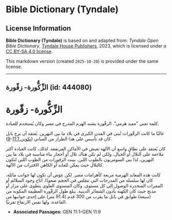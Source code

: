 # Bible Dictionary (Tyndale)

## License Information

**Bible Dictionary (Tyndale)** is based on and adapted from: _Tyndale Open Bible Dictionary_, [Tyndale House Publishers](https://tyndaleopenresources.com/), 2023, which is licensed under a [CC BY-SA 4.0 license](https://creativecommons.org/licenses/by-sa/4.0/legalcode.en).

This markdown version (created `2025-10-20`) is provided under the same license.



--------------------------------

## الزِّكُّورة- زقّورة (id: 444080)

**الزِّكُّورة\- زقّورة**
========================

كلمة تعني "معبد هرمي". الزقّورة يشبه الهرم المدرج في مصر وكان يُستخدم للعبادة.

غالبًا ما كانت الزقّورات تُبنى في المدن الكبرى في بلاد ما بين النهرين. يُعتقد أن برج بابل كان قد تأسس على هذا الطراز من المباني ([تكوين 11:1](https://ref.ly/Gen11:1-Gen11:9)–[9](https://ref.ly/Gen11:1-Gen11:9)).

كان يُعتقد على نطاق واسع أن الآلهة تعيش في الأماكن المرتفعة. لذلك، كانت العبادة أكثر ملاءمة على التلال أو الجبال. ولكن لم تكن هناك تلال أو أحجار بناء مناسبة في بلاد ما بين النهرين، لذا بنى السومريون بالطوب اللبن. بنيت الزقورات من الطوب اللبن لتكون كالتلال حيث يمكن للعابد أو الكاهن الاقتراب من الآلهة.

 كانت هذه المعابد الهرمية مربعة كأهرامات مصر. لكن عِوَض أن تكون لها جوانب مائلة، كان لها سلسلة من المدرجات التي تتقلص في الحجم صعودًا. أتاح وجود السلالم أو الممرات المنحدرة الوصول إلى كل مستوى، وكان المستوى العلوي ينطوى على مزار أو مذبح حيث كان الكهنة يأدون الشعائر الدينية. يبلغ طول الزقّورة العظيمة المكونة من (سبعة) طوابق في بابل ما يقرب من 300 قدم (91\.4 متر) على إحدى جوانبها من القاعدة، ولها نفس الارتفاع تقريبًا.

* **Associated Passages:** GEN 11:1–GEN 11:9

